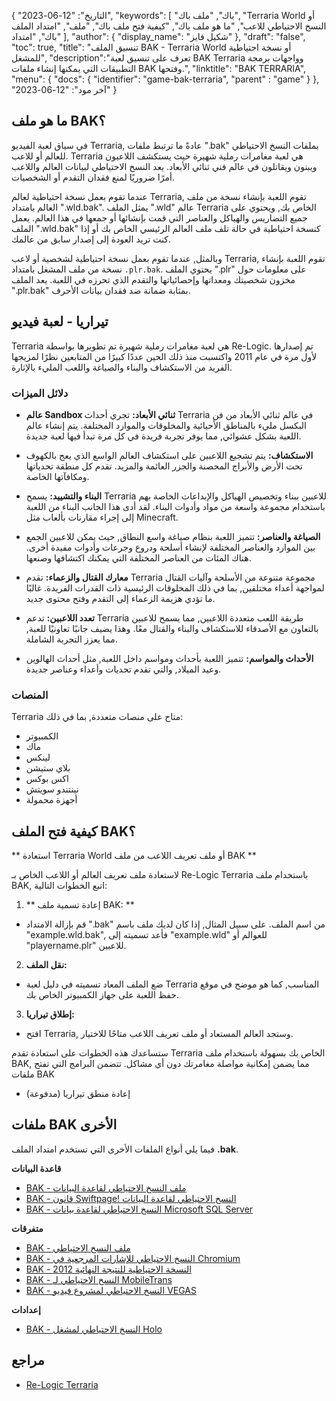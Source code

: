 {
"التاريخ": "12-06-2023",
  "keywords": [
"باك",
"ملف باك",
"Terraria World أو النسخ الاحتياطي للاعب",
"ما هو ملف باك",
"كيفية فتح ملف باك",
"ملف",
"امتداد الملف باك",
"امتداد"
],
  "author": {
"display_name": "شكيل فايز"
},
"draft": "false",
"toc": true,
"title": "تنسيق الملف BAK - Terraria World أو نسخة احتياطية للمشغل",
  "description":"تعرف على تنسيق لعبة BAK Terraria وواجهات برمجة التطبيقات التي يمكنها إنشاء ملفات BAK وفتحها.",
"linktitle": "BAK TERRARIA",
  "menu": {
    "docs": {
      "identifier": "game-bak-terraria",
"parent" : "game"
}
},
"آخر مود": "12-06-2023"
}

## ما هو ملف BAK؟

في سياق لعبة الفيديو Terraria, عادةً ما ترتبط ملفات ".bak" بملفات النسخ الاحتياطي للعالم أو للاعب. Terraria هي لعبة مغامرات رملية شهيرة حيث يستكشف اللاعبون ويبنون ويقاتلون في عالم فني ثنائي الأبعاد. يعد النسخ الاحتياطي لبيانات العالم واللاعب أمرًا ضروريًا لمنع فقدان التقدم أو الشخصيات.

عندما تقوم بعمل نسخة احتياطية لعالم Terraria, تقوم اللعبة بإنشاء نسخة من ملف العالم بامتداد ".wld.bak". يمثل الملف ".wld" عالم Terraria الخاص بك, ويحتوي على جميع التضاريس والهياكل والعناصر التي قمت بإنشائها أو جمعها في هذا العالم. يعمل الملف ".wld.bak" كنسخة احتياطية في حالة تلف ملف العالم الرئيسي الخاص بك أو إذا كنت تريد العودة إلى إصدار سابق من عالمك.

وبالمثل, عندما تقوم بعمل نسخة احتياطية لشخصية أو لاعب Terraria, تقوم اللعبة بإنشاء نسخة من ملف المشغل بامتداد `.plr.bak`. يحتوي الملف ".plr" على معلومات حول مخزون شخصيتك ومعداتها وإحصائياتها والتقدم الذي تحرزه في اللعبة. يعد الملف ".plr.bak" بمثابة ضمانة ضد فقدان بيانات الأحرف.

## تيراريا - لعبة فيديو

Terraria هي لعبة مغامرات رملية شهيرة تم تطويرها بواسطة Re-Logic. تم إصدارها لأول مرة في عام 2011 واكتسبت منذ ذلك الحين عددًا كبيرًا من المتابعين نظرًا لمزيجها الفريد من الاستكشاف والبناء والصياغة واللعب المليء بالإثارة.

### دلائل الميزات

- **عالم Sandbox ثنائي الأبعاد:** تجري أحداث Terraria في عالم ثنائي الأبعاد من فن البكسل مليء بالمناطق الأحيائية والمخلوقات والموارد المختلفة. يتم إنشاء عالم اللعبة بشكل عشوائي, مما يوفر تجربة فريدة في كل مرة تبدأ فيها لعبة جديدة.

- **الاستكشاف:** يتم تشجيع اللاعبين على استكشاف العالم الواسع الذي يعج بالكهوف تحت الأرض والأبراج المحصنة والجزر العائمة والمزيد. تقدم كل منطقة تحدياتها ومكافآتها الخاصة.

- **البناء والتشييد:** يسمح Terraria للاعبين ببناء وتخصيص الهياكل والإبداعات الخاصة بهم باستخدام مجموعة واسعة من مواد وأدوات البناء. لقد أدى هذا الجانب البناء من اللعبة إلى إجراء مقارنات بألعاب مثل Minecraft.

- **الصياغة والعناصر:** تتميز اللعبة بنظام صياغة واسع النطاق, حيث يمكن للاعبين الجمع بين الموارد والعناصر المختلفة لإنشاء أسلحة ودروع وجرعات وأدوات مفيدة أخرى. هناك المئات من العناصر المختلفة التي يمكنك اكتشافها وصنعها.

- **معارك القتال والزعماء:** تقدم Terraria مجموعة متنوعة من الأسلحة وآليات القتال لمواجهة أعداء مختلفين, بما في ذلك المخلوقات الرئيسية ذات القدرات الفريدة. غالبًا ما تؤدي هزيمة الزعماء إلى التقدم وفتح محتوى جديد.

- **تعدد اللاعبين:** تدعم Terraria طريقة اللعب متعددة اللاعبين, مما يسمح للاعبين بالتعاون مع الأصدقاء للاستكشاف والبناء والقتال معًا. وهذا يضيف جانبًا تعاونيًا للعبة, مما يعزز التجربة الشاملة.

- **الأحداث والمواسم:** تتميز اللعبة بأحداث ومواسم داخل اللعبة, مثل أحداث الهالوين وعيد الميلاد, والتي تقدم تحديات وأعداء وعناصر جديدة.

### المنصات

Terraria متاح على منصات متعددة, بما في ذلك:
- الكمبيوتر
- ماك
- لينكس
- بلاي ستيشن
- اكس بوكس
- نينتندو سويتش
- أجهزة محمولة

## كيفية فتح الملف BAK؟

** استعادة Terraria World أو ملف تعريف اللاعب من ملف BAK **

لاستعادة ملف تعريف العالم أو اللاعب الخاص بـ Re-Logic Terraria باستخدام ملف BAK, اتبع الخطوات التالية:

1. ** إعادة تسمية ملف BAK: **
- قم بإزالة الامتداد ".bak" من اسم الملف. على سبيل المثال, إذا كان لديك ملف باسم "example.wld.bak", فأعد تسميته إلى "example.wld" للعوالم أو "playername.plr" للاعبين.

2. **نقل الملف:**
- ضع الملف المعاد تسميته في دليل لعبة Terraria المناسب, كما هو موضح في موقع حفظ اللعبة على جهاز الكمبيوتر الخاص بك.

3. **إطلاق تيراريا:**
- افتح Terraria, وستجد العالم المستعاد أو ملف تعريف اللاعب متاحًا للاختيار.

ستساعدك هذه الخطوات على استعادة تقدم Terraria الخاص بك بسهولة باستخدام ملف BAK, مما يضمن إمكانية مواصلة مغامرتك دون أي مشاكل. تتضمن البرامج التي تفتح ملفات BAK

- إعادة منطق تيراريا (مدفوعة)

## ملفات BAK الأخرى

فيما يلي أنواع الملفات الأخرى التي تستخدم امتداد الملف **.bak**.

**قاعدة البيانات**
- [BAK - ملف النسخ الاحتياطي لقاعدة البيانات](/ar/database/bak/)
- [BAK - قانون Swiftpage! النسخ الاحتياطي لقاعدة البيانات](/ar/database/bak-act/)
- [BAK - النسخ الاحتياطي لقاعدة بيانات Microsoft SQL Server](/ar/database/bak-sqlserver/)

**متفرقات**
- [BAK - ملف النسخ الاحتياطي](/ar/misc/bak-backup/)
- [BAK - النسخ الاحتياطي للإشارات المرجعية في Chromium](/ar/misc/bak-chromium/)
- [BAK - النسخة الاحتياطية للنتيجة النهائية 2012](/ar/misc/bak-finale/)
- [BAK - النسخ الاحتياطي لـ MobileTrans](/ar/misc/bak-mobiletrans/)
- [BAK - النسخ الاحتياطي لمشروع فيديو VEGAS](/ar/misc/bak-vegas/)

**إعدادات**
- [BAK - النسخ الاحتياطي لمشغل Holo](/ar/settings/bak-holo/)

## مراجع
* [Re-Logic Terraria](https://terraria.fandom.com/wiki/Re-Logic)
